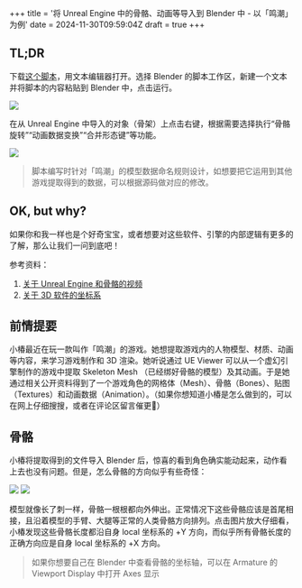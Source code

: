 +++
title = '将 Unreal Engine 中的骨骼、动画等导入到 Blender 中 - 以「鸣潮」为例'
date = 2024-11-30T09:59:04Z
draft = true
+++

## TL;DR

下载[这个脚本](unreal_to_blender.py)，用文本编辑器打开。选择 Blender 的脚本工作区，新建一个文本并将脚本的内容粘贴到 Blender 中，点击运行。

![](Snipaste_2024-11-30_02-15-08.png)

在从 Unreal Engine 中导入的对象（骨架）上点击右键，根据需要选择执行“骨骼旋转”“动画数据变换”“合并形态键”等功能。

![](Snipaste_2024-11-30_02-18-49.png)

> 脚本编写时针对「鸣潮」的模型数据命名规则设计，如想要把它运用到其他游戏提取得到的数据，可以根据源码做对应的修改。

## OK, but why?

如果你和我一样也是个好奇宝宝，或者想要对这些软件、引擎的内部逻辑有更多的了解，那么让我们一问到底吧！

参考资料：

1. [关于 Unreal Engine 和骨骼的视频](https://youtu.be/5wKGXkE4nyU)
2. [关于 3D 软件的坐标系](https://techarthub.com/a-practical-guide-to-unreal-engines-coordinate-system/)

## 前情提要

小椿最近在玩一款叫作「鸣潮」的游戏。她想提取游戏内的人物模型、材质、动画等内容，来学习游戏制作和 3D 渲染。她听说通过 UE Viewer 可以从一个虚幻引擎制作的游戏中提取 Skeleton Mesh （已经绑好骨骼的模型）及其动画。于是她通过相关公开资料得到了一个游戏角色的网格体（Mesh）、骨骼（Bones）、贴图（Textures）和动画数据（Animation）。（如果你想知道小椿是怎么做到的，可以在网上仔细搜搜，或者在评论区留言催更👀）

## 骨骼

小椿将提取得到的文件导入 Blender 后，惊喜的看到角色确实能动起来，动作看上去也没有问题。但是，怎么骨骼的方向似乎有些奇怪：

![](Snipaste_2024-11-30_02-43-26.png) ![](Snipaste_2024-11-30_02-44-20.png)

模型就像长了刺一样，骨骼一根根都向外伸出。正常情况下这些骨骼应该是首尾相接，且沿着模型的手臂、大腿等正常的人类骨骼方向排列。点击图片放大仔细看，小椿发现这些骨骼长度都沿自身 local 坐标系的 +Y 方向，而似乎所有骨骼长度的正确方向应是自身 local 坐标系的 +X 方向。

> 如果你想要自己在 Blender 中查看骨骼的坐标轴，可以在 Armature 的 Viewport Display 中打开 Axes 显示